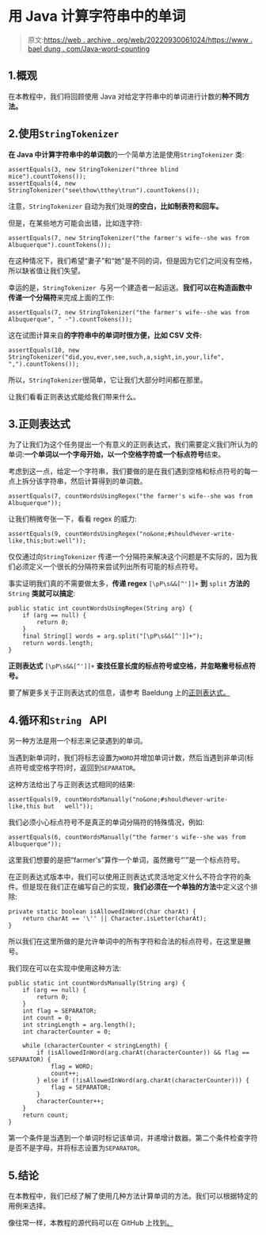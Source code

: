 # 用 Java 计算字符串中的单词

> 原文:[https://web . archive . org/web/20220930061024/https://www . bael dung . com/Java-word-counting](https://web.archive.org/web/20220930061024/https://www.baeldung.com/java-word-counting)

## 1.概观

在本教程中，我们将回顾使用 Java 对给定字符串中的单词进行计数的**种不同方法。**

## 2.使用`StringTokenizer`

**在 Java 中计算字符串中的单词数**的一个简单方法是使用`StringTokenizer` 类:

```
assertEquals(3, new StringTokenizer("three blind mice").countTokens());
assertEquals(4, new StringTokenizer("see\thow\tthey\trun").countTokens());
```

注意，`StringTokenizer` 自动为我们处理**的空白，比如制表符和回车。**

但是，在某些地方可能会出错，比如连字符:

```
assertEquals(7, new StringTokenizer("the farmer's wife--she was from Albuquerque").countTokens());
```

在这种情况下，我们希望“妻子”和“她”是不同的词，但是因为它们之间没有空格，所以缺省值让我们失望。

幸运的是，`StringTokenizer `与另一个建造者一起运送。**我们可以在构造函数中传递一个分隔符**来完成上面的工作:

```
assertEquals(7, new StringTokenizer("the farmer's wife--she was from Albuquerque", " -").countTokens());
```

这在试图计算来自**的字符串中的单词时很方便，比如 CSV 文件:**

```
assertEquals(10, new StringTokenizer("did,you,ever,see,such,a,sight,in,your,life", ",").countTokens());
```

所以，`StringTokenizer`很简单，它让我们大部分时间都在那里。

让我们看看正则表达式能给我们带来什么。

## 3.正则表达式

为了让我们为这个任务提出一个有意义的正则表达式，我们需要定义我们所认为的单词:**一个单词以一个字母开始，以一个空格字符或一个标点符号**结束。

考虑到这一点，给定一个字符串，我们要做的是在我们遇到空格和标点符号的每一点上拆分该字符串，然后计算得到的单词数。

```
assertEquals(7, countWordsUsingRegex("the farmer's wife--she was from Albuquerque"));
```

让我们稍微夸张一下，看看 regex 的威力:

```
assertEquals(9, countWordsUsingRegex("no&one;#should%ever-write-like,this;but:well"));
```

仅仅通过向`StringTokenizer` 传递一个分隔符来解决这个问题是不实际的，因为我们必须定义一个很长的分隔符来尝试列出所有可能的标点符号。

事实证明我们真的不需要做太多，**传递 regex** `[\pP\s&&[^']]+` **到** `split` **方法的** `String` **类就可以搞定**:

```
public static int countWordsUsingRegex(String arg) {
    if (arg == null) {
        return 0;
    }
    final String[] words = arg.split("[\pP\s&&[^']]+");
    return words.length;
}
```

**正则表达式** `[\pP\s&&[^']]+` **查找任意长度的标点符号或空格，并忽略撇号标点符号。**

要了解更多关于正则表达式的信息，请参考 Baeldung 上的[正则表达式。](/web/20221129215915/https://www.baeldung.com/regular-expressions-java)

## 4.循环和`String ` API

另一种方法是用一个标志来记录遇到的单词。

当遇到新单词时，我们将标志设置为`WORD`并增加单词计数，然后当遇到非单词(标点符号或空格字符)时，返回到`SEPARATOR`。

这种方法给出了与正则表达式相同的结果:

```
assertEquals(9, countWordsManually("no&one;#should%ever-write-like,this but   well")); 
```

我们必须小心标点符号不是真正的单词分隔符的特殊情况，例如:

```
assertEquals(6, countWordsManually("the farmer's wife--she was from Albuquerque"));
```

这里我们想要的是把“farmer's”算作一个单词，虽然撇号“'”是一个标点符号。

在正则表达式版本中，我们可以使用正则表达式灵活地定义什么不符合字符的条件。但是现在我们正在编写自己的实现，**我们必须在一个单独的方法**中定义这个排除:

```
private static boolean isAllowedInWord(char charAt) {
    return charAt == '\'' || Character.isLetter(charAt);
} 
```

所以我们在这里所做的是允许单词中的所有字符和合法的标点符号，在这里是撇号。

我们现在可以在实现中使用这种方法:

```
public static int countWordsManually(String arg) {
    if (arg == null) {
        return 0;
    }
    int flag = SEPARATOR;
    int count = 0;
    int stringLength = arg.length();
    int characterCounter = 0;

    while (characterCounter < stringLength) {
        if (isAllowedInWord(arg.charAt(characterCounter)) && flag == SEPARATOR) {
            flag = WORD;
            count++;
        } else if (!isAllowedInWord(arg.charAt(characterCounter))) {
            flag = SEPARATOR;
        }
        characterCounter++;
    }
    return count;
}
```

第一个条件是当遇到一个单词时标记该单词，并递增计数器。第二个条件检查字符是否不是字母，并将标志设置为`SEPARATOR`。

## 5.结论

在本教程中，我们已经了解了使用几种方法计算单词的方法。我们可以根据特定的用例来选择。

像往常一样，本教程的源代码可以在 GitHub 上找到[。](https://web.archive.org/web/20221129215915/https://github.com/eugenp/tutorials/tree/master/core-java-modules/core-java-string-algorithms-2)